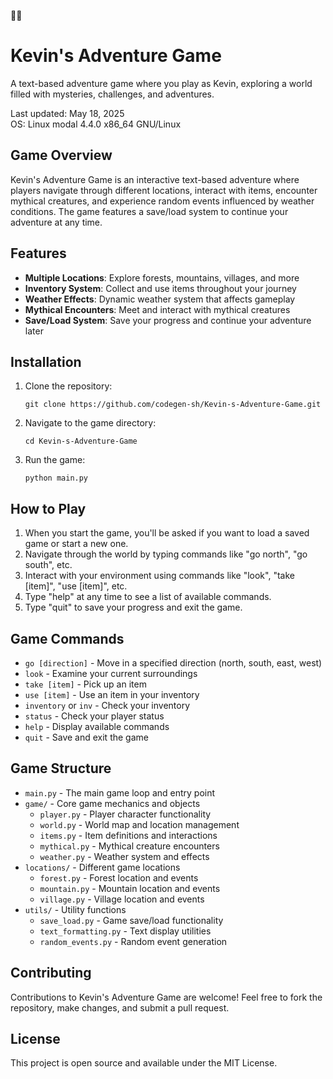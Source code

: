 🌈🌈
# Kevin's Adventure Game

A text-based adventure game where you play as Kevin, exploring a world filled with mysteries, challenges, and adventures.

Last updated: May 18, 2025  
OS: Linux modal 4.4.0 x86_64 GNU/Linux

## Game Overview

Kevin's Adventure Game is an interactive text-based adventure where players navigate through different locations, interact with items, encounter mythical creatures, and experience random events influenced by weather conditions. The game features a save/load system to continue your adventure at any time.

## Features

- **Multiple Locations**: Explore forests, mountains, villages, and more
- **Inventory System**: Collect and use items throughout your journey
- **Weather Effects**: Dynamic weather system that affects gameplay
- **Mythical Encounters**: Meet and interact with mythical creatures
- **Save/Load System**: Save your progress and continue your adventure later

## Installation

1. Clone the repository:
   ```
   git clone https://github.com/codegen-sh/Kevin-s-Adventure-Game.git
   ```

2. Navigate to the game directory:
   ```
   cd Kevin-s-Adventure-Game
   ```

3. Run the game:
   ```
   python main.py
   ```

## How to Play

1. When you start the game, you'll be asked if you want to load a saved game or start a new one.
2. Navigate through the world by typing commands like "go north", "go south", etc.
3. Interact with your environment using commands like "look", "take [item]", "use [item]", etc.
4. Type "help" at any time to see a list of available commands.
5. Type "quit" to save your progress and exit the game.

## Game Commands

- `go [direction]` - Move in a specified direction (north, south, east, west)
- `look` - Examine your current surroundings
- `take [item]` - Pick up an item
- `use [item]` - Use an item in your inventory
- `inventory` or `inv` - Check your inventory
- `status` - Check your player status
- `help` - Display available commands
- `quit` - Save and exit the game

## Game Structure

- `main.py` - The main game loop and entry point
- `game/` - Core game mechanics and objects
  - `player.py` - Player character functionality
  - `world.py` - World map and location management
  - `items.py` - Item definitions and interactions
  - `mythical.py` - Mythical creature encounters
  - `weather.py` - Weather system and effects
- `locations/` - Different game locations
  - `forest.py` - Forest location and events
  - `mountain.py` - Mountain location and events
  - `village.py` - Village location and events
- `utils/` - Utility functions
  - `save_load.py` - Game save/load functionality
  - `text_formatting.py` - Text display utilities
  - `random_events.py` - Random event generation

## Contributing

Contributions to Kevin's Adventure Game are welcome! Feel free to fork the repository, make changes, and submit a pull request.

## License

This project is open source and available under the MIT License.

